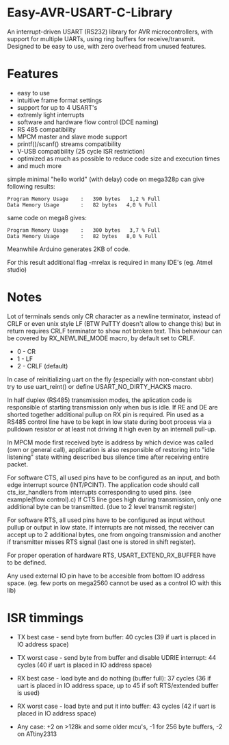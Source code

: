 # Easy-AVR-USART-C-Library
An interrupt-driven USART (RS232) library for AVR microcontrollers, with support for multiple UARTs, using ring
buffers for receive/transmit. Designed to be easy to use, with zero overhead from unused features.

# Features
- easy to use
- intuitive frame format settings
- support for up to 4 USART's
- extremly light interrupts 
- software and hardware flow control (DCE naming)
- RS 485 compatibility
- MPCM master and slave mode support
- printf()/scanf() streams compatibility
- V-USB compatibility (25 cycle ISR restriction)
- optimized as much as possible to reduce code size and execution times
- and much more

simple minimal "hello world" (with delay) code on mega328p can give following results:

	Program Memory Usage 	:	390 bytes   1,2 % Full
	Data Memory Usage 		:	82 bytes   4,0 % Full

same code on mega8 gives:

	Program Memory Usage 	:	300 bytes   3,7 % Full 
	Data Memory Usage 		:	82 bytes   8,0 % Full

Meanwhile Arduino generates 2KB of code.

For this result additional flag -mrelax is required in many IDE's (eg. Atmel studio)

# Notes
Lot of terminals sends only CR character as a newline terminator, instead of CRLF or even unix style LF
(BTW PuTTY doesn't allow to change this) but in return requires CRLF terminator to show not broken text.
This behaviour can be covered by RX_NEWLINE_MODE macro, by default set to CRLF.

- 0 - CR
- 1 - LF
- 2 - CRLF (default)

In case of reinitializing uart on the fly (especially with non-constant ubbr) try to use uart_reint() or define USART_NO_DIRTY_HACKS macro.

In half duplex (RS485) transmission modes, the aplication code is responsible of starting transmission only when bus is idle.
If RE and DE are shorted together additional pullup on RX pin is required.
Pin used as a RS485 control line have to be kept in low state during boot process via a pulldown resistor or at least not driving it high even by an internall pull-up.

In MPCM mode first received byte is address by which device was called (own or general call), application is also responsible of restoring into "idle listening" state withing described bus silence time after receiving entire packet.

For software CTS, all used pins have to be configured as an input, and both edge interrupt source (INT/PCINT).
The application code should call cts_isr_handlers from interrupts corresponding to used pins. (see example(flow control).c)
If CTS line goes high during transmission, only one additional byte can be transmitted. (due to 2 level transmit register)

For software RTS, all used pins have to be configured as input without pullup or output in low state.
If interrupts are not missed, the receiver can accept up to 2 additional bytes, one from ongoing transmission 
and another if transmitter misses RTS signal (last one is stored in shift register).

For proper operation of hardware RTS, USART_EXTEND_RX_BUFFER have to be defined.

Any used external IO pin have to be accesible from bottom IO address space. (eg. few ports on mega2560 cannot be used as a control IO with this lib) 

# ISR timmings

- TX best case - send byte from buffer: 40 cycles (39 if uart is placed in IO address space)
- TX worst case - send byte from buffer and disable UDRIE interrupt: 44 cycles (40 if uart is placed in IO address space) 

- RX best case - load byte and do nothing (buffer full): 37 cycles (36 if uart is placed in IO address space, up to 45 if soft RTS/extended buffer is used)
- RX worst case - load byte and put it into buffer: 43 cycles (42 if uart is placed in IO address space)

- Any case: +2 on >128k and some older mcu's, -1 for 256 byte buffers, -2 on ATtiny2313